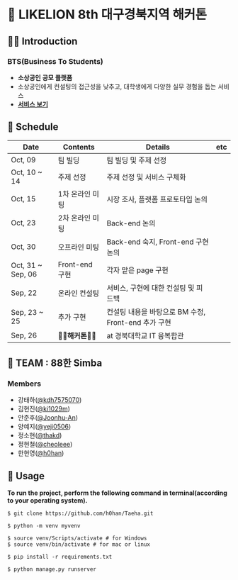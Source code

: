 #  🦁 LIKELION 8th 대구경북지역 해커톤

## 👨‍🏫 Introduction

### BTS(Business To Students)

- **소상공인 공모 플랫폼**
- 소상공인에게 컨설팅의 접근성을 낮추고, 대학생에게 다양한 실무 경험을 돕는 서비스
- [**서비스 보기**](http://kdh7575070.pythonanywhere.com/)



## 📅 Schedule

| Date              | Contents        | Details                                             | etc  |
| ----------------- | --------------- | --------------------------------------------------- | ---- |
| Oct, 09           | 팀 빌딩         | 팀 빌딩 및 주제 선정                                |      |
| Oct, 10 ~ 14      | 주제 선정       | 주제 선정 및 서비스 구체화                          |      |
| Oct, 15           | 1차 온라인 미팅 | 시장 조사, 플랫폼 프로토타입 논의                   |      |
| Oct, 23           | 2차 온라인 미팅 | Back-end 논의                                       |      |
| Oct, 30           | 오프라인 미팅   | Back-end 숙지, Front-end 구현 논의                  |      |
| Oct, 31 ~ Sep, 06 | Front-end 구현  | 각자 맡은 page 구현                                 |      |
| Sep, 22           | 온라인 컨설팅   | 서비스, 구현에 대한 컨설팅 및 피드백                |      |
| Sep, 23 ~ 25      | 추가 구현       | 컨설팅 내용을 바탕으로 BM 수정, Front-end 추가 구현 |      |
| Sep, 26           | **👨‍💻해커톤👩‍💻**  | at 경북대학교 IT 융복합관                           |      |



## 🤖 TEAM : 88한 Simba

### Members

- 강태하([@kdh7575070](https://github.com/kdh7575070))
- 김현진([@ki1029m](https://github.com/ki1029m))
- 안준후([@Joonhu-An](https://github.com/Joonhu-An))
- 양예지([@yeji0506](https://github.com/yeji0506))
- 정소현([@thakd](https://github.com/thakd))
- 정현철([@cheoleee](https://github.com/cheoleee))
- 한현영([@h0han](https://github.com/h0han))



## 📖 Usage

**To run the project, perform the following command in terminal(according to your operating system).**

```shell
$ git clone https://github.com/h0han/Taeha.git

$ python -m venv myvenv

$ source venv/Scripts/activate # for Windows
$ source venv/bin/activate # for mac or linux

$ pip install -r requirements.txt

$ python manage.py runserver
```
